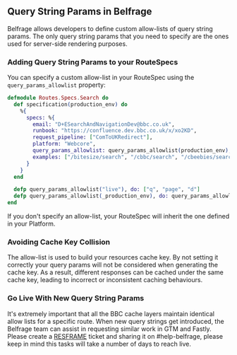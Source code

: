 ## Query String Params in Belfrage

Belfrage allows developers to define custom allow-lists of query string params. The only query string params that you need to specify are the ones used for server-side rendering purposes.

### Adding Query String Params to your RouteSpecs

You can specify a custom allow-list in your RouteSpec using the `query_params_allowlist` property:

```elixir
defmodule Routes.Specs.Search do
  def specification(production_env) do
    %{
      specs: %{
        email: "D+ESearchAndNavigationDev@bbc.co.uk",
        runbook: "https://confluence.dev.bbc.co.uk/x/xo2KD",
        request_pipeline: ["ComToUKRedirect"],
        platform: "Webcore",
        query_params_allowlist: query_params_allowlist(production_env),
        examples: ["/bitesize/search", "/cbbc/search", "/cbeebies/search", "/search"]
      }
    }
  end

  defp query_params_allowlist("live"), do: ["q", "page", "d"]
  defp query_params_allowlist(_production_env), do: query_params_allowlist("live") ++ ["contentenv"]
end
```

If you don't specify an allow-list, your RouteSpec will inherit the one defined in your Platform.

### Avoiding Cache Key Collision

The allow-list is used to build your resources cache key. By not setting it correctly your query params will not be considered when generating the cache key. As a result, different responses can be cached under the same cache key, leading to incorrect or inconsistent caching behaviours.

### Go Live With New Query String Params

It's extremely important that all the BBC cache layers maintain identical allow lists for a specific route.
When new query strings get introduced, the Belfrage team can assist in requesting similar work in GTM and Fastly. Please create a [RESFRAME](https://jira.dev.bbc.co.uk/browse/RESFRAME) ticket and sharing it on #help-belfrage, please keep in mind this tasks will take a number of days to reach live.
